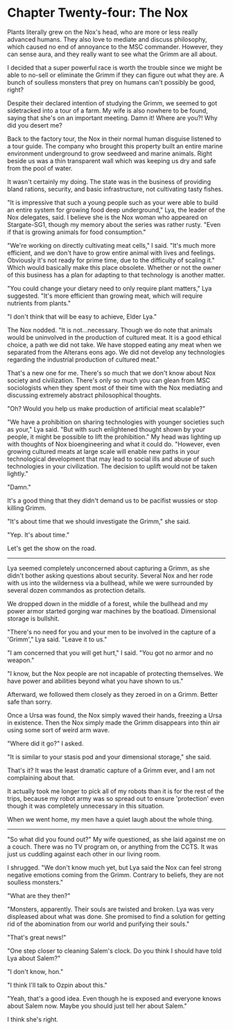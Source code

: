 # Chapter Twenty-four: The Nox

Plants literally grew on the Nox's head, who are more or less really advanced humans. They also love to mediate and discuss philosophy, which caused no end of annoyance to the MSC commander. However, they can sense aura, and they really want to see what the Grimm are all about.

I decided that a super powerful race is worth the trouble since we might be able to no-sell or eliminate the Grimm if they can figure out what they are. A bunch of soulless monsters that prey on humans can't possibly be good, right?

Despite their declared intention of studying the Grimm, we seemed to got sidetracked into a tour of a farm. My wife is also nowhere to be found, saying that she's on an important meeting. Damn it! Where are you?! Why did you desert me?

Back to the factory tour, the Nox in their normal human disguise listened to a tour guide. The company who brought this property built an entire marine environment underground to grow seedweed and marine animals. Right beside us was a thin transparent wall which was keeping us dry and safe from the pool of water.

It wasn't certainly my doing. The state was in the business of providing bland rations, security, and basic infrastructure, not cultivating tasty fishes.

"It is impressive that such a young people such as your were able to build an entire system for growing food deep underground," Lya, the leader of the Nox delegates, said. I believe she is the Nox woman who appeared on Stargate-SG1, though my memory about the series was rather rusty. "Even if that is growing animals for food consumption."

"We're working on directly cultivating meat cells," I said. "It's much more efficient, and we don't have to grow entire animal with lives and feelings. Obviously it's not ready for prime time, due to the difficulty of scaling it." Which would basically make this place obsolete. Whether or not the owner of this business has a plan for adapting to that technology is another matter.

"You could change your dietary need to only require plant matters," Lya suggested. "It's more efficient than growing meat, which will require nutrients from plants."

"I don't think that will be easy to achieve, Elder Lya."

The Nox nodded. "It is not...necessary. Though we do note that animals would be uninvolved in the production of cultured meat. It is a good ethical choice, a path we did not take. We have stopped eating any meat when we separated from the Alterans eons ago. We did not develop any technologies regarding the industrial production of cultured meat."

That's a new one for me. There's so much that we don't know about Nox society and civilization. There's only so much you can glean from MSC sociologists when they spent most of their time with the Nox mediating and discussing extremely abstract philosophical thoughts.

"Oh? Would you help us make production of artificial meat scalable?"

"We have a prohibition on sharing technologies with younger societies such as your," Lya said. "But with such enlightened thought shown by your people, it might be possible to lift the prohibition." My head was lighting up with thoughts of Nox bioengineering and what it could do. "However, even growing cultured meats at large scale will enable new paths in your technological development that may lead to social ills and abuse of such technologies in your civilization. The decision to uplift would not be taken lightly."

"Damn."

It's a good thing that they didn't demand us to be pacifist wussies or stop killing Grimm.

"It's about time that we should investigate the Grimm," she said.

"Yep. It's about time."

Let's get the show on the road.

***

Lya seemed completely unconcerned about capturing a Grimm, as she didn't bother asking questions about security. Several Nox and her rode with us into the wilderness via a bullhead, while we were surrounded by several dozen commandos as protection details.

We dropped down in the middle of a forest, while the bullhead and my power armor started gorging war machines by the boatload. Dimensional storage is bullshit.

"There's no need for you and your men to be involved in the capture of a 'Grimm'," Lya said. "Leave it to us."

"I am concerned that you will get hurt," I said. "You got no armor and no weapon."

"I know, but the Nox people are not incapable of protecting themselves. We have power and abilities beyond what you have shown to us."

Afterward, we followed them closely as they zeroed in on a Grimm. Better safe than sorry.

Once a Ursa was found, the Nox simply waved their hands, freezing a Ursa in existence. Then the Nox simply made the Grimm disappears into thin air using some sort of weird arm wave.

"Where did it go?" I asked.

"It is similar to your stasis pod and your dimensional storage," she said.

That's it? It was the least dramatic capture of a Grimm ever, and I am not complaining about that.

It actually took me longer to pick all of my robots than it is for the rest of the trips, because my robot army was so spread out to ensure 'protection' even though it was completely unnecessary in this situation.

When we went home, my men have a quiet laugh about the whole thing.

***

"So what did you found out?" My wife questioned, as she laid against me on a couch. There was no TV program on, or anything from the CCTS. It was just us cuddling against each other in our living room.

I shrugged. "We don't know much yet, but Lya said the Nox can feel strong negative emotions coming from the Grimm. Contrary to beliefs, they are not soulless monsters."

"What are they then?"

"Monsters, apparently. Their souls are twisted and broken. Lya was very displeased about what was done. She promised to find a solution for getting rid of the abomination from our world and purifying their souls."

"That's great news!"

"One step closer to cleaning Salem's clock. Do you think I should have told Lya about Salem?"

"I don't know, hon."

"I think I'll talk to Ozpin about this."

"Yeah, that's a good idea. Even though he is exposed and everyone knows about Salem now. Maybe you should just tell her about Salem."

I think she's right.
